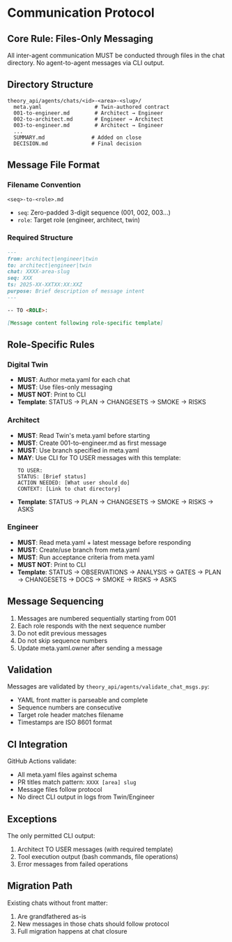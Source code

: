 # Communication Protocol

## Core Rule: Files-Only Messaging

All inter-agent communication MUST be conducted through files in the chat directory. No agent-to-agent messages via CLI output.

## Directory Structure
```
theory_api/agents/chats/<id>-<area>-<slug>/
  meta.yaml                 # Twin-authored contract
  001-to-engineer.md        # Architect → Engineer
  002-to-architect.md       # Engineer → Architect  
  003-to-engineer.md        # Architect → Engineer
  ...
  SUMMARY.md               # Added on close
  DECISION.md              # Final decision
```

## Message File Format

### Filename Convention
`<seq>-to-<role>.md`
- `seq`: Zero-padded 3-digit sequence (001, 002, 003...)
- `role`: Target role (engineer, architect, twin)

### Required Structure
```markdown
---
from: architect|engineer|twin
to: architect|engineer|twin
chat: XXXX-area-slug
seq: XXX
ts: 2025-XX-XXTXX:XX:XXZ
purpose: Brief description of message intent
---

-- TO <ROLE>:

[Message content following role-specific template]
```

## Role-Specific Rules

### Digital Twin
- **MUST**: Author meta.yaml for each chat
- **MUST**: Use files-only messaging
- **MUST NOT**: Print to CLI
- **Template**: STATUS → PLAN → CHANGESETS → SMOKE → RISKS

### Architect
- **MUST**: Read Twin's meta.yaml before starting
- **MUST**: Create 001-to-engineer.md as first message
- **MUST**: Use branch specified in meta.yaml
- **MAY**: Use CLI for TO USER messages with this template:
  ```
  TO USER:
  STATUS: [Brief status]
  ACTION NEEDED: [What user should do]
  CONTEXT: [Link to chat directory]
  ```
- **Template**: STATUS → PLAN → CHANGESETS → SMOKE → RISKS → ASKS

### Engineer
- **MUST**: Read meta.yaml + latest message before responding
- **MUST**: Create/use branch from meta.yaml
- **MUST**: Run acceptance criteria from meta.yaml
- **MUST NOT**: Print to CLI
- **Template**: STATUS → OBSERVATIONS → ANALYSIS → GATES → PLAN → CHANGESETS → DOCS → SMOKE → RISKS → ASKS

## Message Sequencing

1. Messages are numbered sequentially starting from 001
2. Each role responds with the next sequence number
3. Do not edit previous messages
4. Do not skip sequence numbers
5. Update meta.yaml.owner after sending a message

## Validation

Messages are validated by `theory_api/agents/validate_chat_msgs.py`:
- YAML front matter is parseable and complete
- Sequence numbers are consecutive
- Target role header matches filename
- Timestamps are ISO 8601 format

## CI Integration

GitHub Actions validate:
- All meta.yaml files against schema
- PR titles match pattern: `XXXX [area] slug`
- Message files follow protocol
- No direct CLI output in logs from Twin/Engineer

## Exceptions

The only permitted CLI output:
1. Architect TO USER messages (with required template)
2. Tool execution output (bash commands, file operations)
3. Error messages from failed operations

## Migration Path

Existing chats without front matter:
1. Are grandfathered as-is
2. New messages in those chats should follow protocol
3. Full migration happens at chat closure